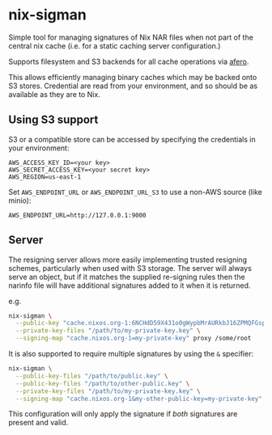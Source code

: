 # nix-sigman

Simple tool for managing signatures of Nix NAR files when not part of the central
nix cache (i.e. for a static caching server configuration.)

Supports filesystem and S3 backends for all cache operations via [afero](github.com/spf13/afero).

This allows efficiently managing binary caches which may be backed onto S3 stores.
Credential are read from your environment, and so should be as available as they are
to Nix.

## Using S3 support

S3 or a compatible store can be accessed by specifying the credentials in your
environment:

```
AWS_ACCESS_KEY_ID=<your key>
AWS_SECRET_ACCESS_KEY=<your secret key>
AWS_REGION=us-east-1
```

Set `AWS_ENDPOINT_URL` or `AWS_ENDPOINT_URL_S3` to use a non-AWS source (like minio):

```
AWS_ENDPOINT_URL=http://127.0.0.1:9000
```

## Server

The resigning server allows more easily implementing trusted resigning schemes, particularly
when used with S3 storage. The server will always serve an object, but if it matches the
supplied re-signing rules then the narinfo file will have additional signatures added
to it when it is returned.

e.g.
```bash
nix-sigman \
  --public-key "cache.nixos.org-1:6NCHdD59X431o0gWypbMrAURkbJ16ZPMQFGspcDShjY=" \
  --private-key-files "/path/to/my-private-key.key" \
  --signing-map "cache.nixos.org-1=my-private-key" proxy /some/root
```

It is also supported to require multiple signatures by using the `&` specifier:

```bash
nix-sigman \
  --public-key-files "/path/to/public.key" \
  --public-key-files "/path/to/other-public.key" \
  --private-key-files "/path/to/my-private-key.key" \
  --signing-map "cache.nixos.org-1&my-other-public-key=my-private-key" proxy /
```

This configuration will only apply the signature if *both* signatures are present
and valid.